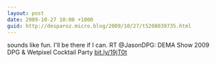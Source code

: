 ```yaml
---
layout: post
date: 2009-10-27 10:00 +1000
guid: http://desparoz.micro.blog/2009/10/27/t5208039735.html
---
```

sounds like fun. I'll be there if I can. RT @JasonDPG: DEMA Show 2009 DPG &amp; Wetpixel Cocktail Party [bit.ly/19jT0t](http://bit.ly/19jT0t)
